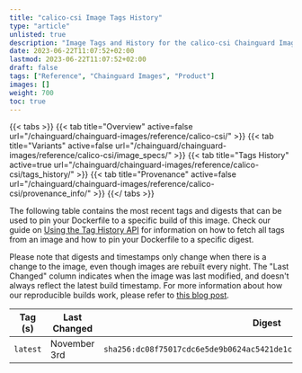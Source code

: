 ```yaml
---
title: "calico-csi Image Tags History"
type: "article"
unlisted: true
description: "Image Tags and History for the calico-csi Chainguard Image"
date: 2023-06-22T11:07:52+02:00
lastmod: 2023-06-22T11:07:52+02:00
draft: false
tags: ["Reference", "Chainguard Images", "Product"]
images: []
weight: 700
toc: true
---
```


{{< tabs >}}
{{< tab title="Overview" active=false url="/chainguard/chainguard-images/reference/calico-csi/" >}}
{{< tab title="Variants" active=false url="/chainguard/chainguard-images/reference/calico-csi/image_specs/" >}}
{{< tab title="Tags History" active=true url="/chainguard/chainguard-images/reference/calico-csi/tags_history/" >}}
{{< tab title="Provenance" active=false url="/chainguard/chainguard-images/reference/calico-csi/provenance_info/" >}}
{{</ tabs >}}

The following table contains the most recent tags and digests that can be used to pin your Dockerfile to a specific build of this image. Check our guide on [Using the Tag History API](/chainguard/chainguard-images/using-the-tag-history-api/) for information on how to fetch all tags from an image and how to pin your Dockerfile to a specific digest.

Please note that digests and timestamps only change when there is a change to the image, even though images are rebuilt every night. The "Last Changed" column indicates when the image was last modified, and doesn't always reflect the latest build timestamp. For more information about how our reproducible builds work, please refer to [this blog post](https://www.chainguard.dev/unchained/reproducing-chainguards-reproducible-image-builds).

| Tag (s)   | Last Changed | Digest                                                                    |
|-----------|--------------|---------------------------------------------------------------------------|
|  `latest` | November 3rd | `sha256:dc08f75017cdc6e5de9b0624ac5421de1c0166aa78cd7657af0731c591c56902` |

